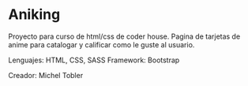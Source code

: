 # Aniking
Proyecto para curso de html/css de coder house.
Pagina de tarjetas de anime para catalogar y calificar como le guste al usuario.

Lenguajes: HTML, CSS, SASS
Framework: Bootstrap

Creador: Michel Tobler
